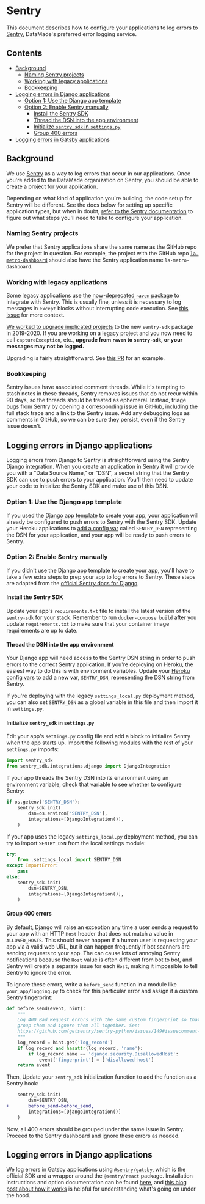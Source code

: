 # Sentry

This document describes how to configure your applications to log errors to
[Sentry](https://sentry.io/), DataMade's preferred error logging service.

## Contents

- [Background](#background)
    - [Naming Sentry projects](#naming-sentry-projects)
    - [Working with legacy applications](#working-with-legacy-applications)
    - [Bookkeeping](#bookkeeping)
- [Logging errors in Django applications](#logging-errors-in-django-applications)
    - [Option 1: Use the Django app template](#option-1-use-the-django-app-template)
    - [Option 2: Enable Sentry manually](#option-2-enable-sentry-manually)
        - [Install the Sentry SDK](#install-the-sentry-sdk)
        - [Thread the DSN into the app environment](#thread-the-dsn-into-the-app-environment)
        - [Initialize `sentry_sdk` in `settings.py`](#initialize-sentrysdk-in-settingspy)
        - [Group 400 errors](#group-400-errors)
- [Logging errors in Gatsby applications](#logging-errors-in-gatsby-applications)

## Background

We use [Sentry](https://sentry.io) as a way to log errors that occur in our applications.
Once you're added to the DataMade organization on Sentry, you should be able to create a
project for your application.

Depending on what kind of application you're building, the code setup for Sentry
will be different. See the docs below for setting up specific application types, but
when in doubt, [refer to the Sentry documentation](https://docs.sentry.io/)
to figure out what steps you'll need to take to configure your application.

### Naming Sentry projects

We prefer that Sentry applications share the same name as the GitHub
repo for the project in question. For example, the project with the GitHub repo
[`la-metro-dashboard`](https://github.com/datamade/la-metro-dashboard) should also
have the Sentry application name `la-metro-dashboard`.

### Working with legacy applications

Some legacy applications use [the now-deprecated `raven` package](https://docs.sentry.io/clients/python/)
to integrate with Sentry. This is usually fine, unless it is necessary to log
messages in `except` blocks without interrupting code execution. See [this
issue](https://github.com/getsentry/raven-python/issues/1297) for more context.

[We worked to upgrade implicated projects](https://github.com/datamade/devops/issues/104)
to the new `sentry-sdk` package in 2019-2020. If you are working on a legacy
project and you now need to call `captureException`, etc., **upgrade from
`raven` to `sentry-sdk`, or your messages may not be logged.**

Upgrading is fairly straightforward. See [this PR](https://github.com/datamade/property-image-cache/pull/17/)
for an example.

### Bookkeeping

Sentry issues have associated comment threads. While it's tempting to stash
notes in these threads, Sentry removes issues that do not recur within 90 days,
so the threads should be treated as ephemeral. Instead, triage bugs from Sentry
by opening a corresponding issue in GitHub, including the full stack trace and
a link to the Sentry issue. Add any debugging logs as comments in GitHub, so
we can be sure they persist, even if the Sentry issue doesn't.

## Logging errors in Django applications

Logging errors from Django to Sentry is straightforward using the Sentry Django integration.
When you create an application in Sentry it will provide you with a "Data Source Name,"
or "DSN", a secret string that the Sentry SDK can use to push errors to your application.
You'll then need to update your code to initialize the Sentry SDK and make use of
this DSN.

### Option 1: Use the Django app template

If you used the [Django app template](/docker/templates/) to create your app, your
application will already be configured to push errors to Sentry with the Sentry SDK.
Update your Heroku applications to [add a config
var](https://devcenter.heroku.com/articles/config-vars#managing-config-vars)
called `SENTRY_DSN` representing the DSN for your application, and your app will
be ready to push errors to Sentry.

### Option 2: Enable Sentry manually

If you didn't use the Django app template to create your app, you'll have to take
a few extra steps to prep your app to log errors to Sentry. These steps are adapted
from the [official Sentry docs for Django](https://docs.sentry.io/platforms/python/django/).

#### Install the Sentry SDK

Update your app's `requirements.txt` file to install the latest version of the
[`sentry-sdk`](https://pypi.org/project/sentry-sdk/) for your stack. Remember to
run `docker-compose build` after you update `requirements.txt` to make sure that
your container image requirements are up to date.

#### Thread the DSN into the app environment

Your Django app will need access to the Sentry DSN string in order to push errors to the
correct Sentry application. If you're deploying on Heroku, the easiest way to do this
is with environment variables. Update your [Heroku config
vars](https://devcenter.heroku.com/articles/config-vars#managing-config-vars) to
add a new var, `SENTRY_DSN`, representing the DSN string from Sentry.

If you're deploying with the legacy `settings_local.py` deployment method, you
can also set `SENTRY_DSN` as a global variable in this file and then import it
in `settings.py`.

#### Initialize `sentry_sdk` in `settings.py`

Edit your app's `settings.py` config file and add a block to initialize
Sentry when the app starts up. Import the following modules with the rest of your
`settings.py` imports:

```python
import sentry_sdk
from sentry_sdk.integrations.django import DjangoIntegration
```

If your app threads the Sentry DSN into its environment using an environment variable,
check that variable to see whether to configure Sentry:

```python
if os.getenv('SENTRY_DSN'):
    sentry_sdk.init(
        dsn=os.environ['SENTRY_DSN'],
        integrations=[DjangoIntegration()],
    )
```

If your app uses the legacy `settings_local.py` deployment method, you can try to
import `SENTRY_DSN` from the local settings module:

```python
try:
    from .settings_local import SENTRY_DSN
except ImportError:
    pass
else:
    sentry_sdk.init(
        dsn=SENTRY_DSN,
        integrations=[DjangoIntegration()],
    )
```

#### Group 400 errors

By default, Django will raise an exception any time a user sends a request to your
app with an HTTP `Host` header that does not match a value in `ALLOWED_HOSTS`.
This should never happen if a human user is requesting your app via a valid
web URL, but it can happen frequently if bot scanners are sending requests to your app.
The can cause lots of annoying Sentry notifications because the `Host` value is
often different from bot to bot, and Sentry will create a separate issue for each
`Host`, making it impossible to tell Sentry to ignore the error.

To ignore these errors, write a `before_send` function in a module like `your_app/logging.py`
to check for this particular error and assign it a custom Sentry fingerprint:

```python
def before_send(event, hint):
    """
    Log 400 Bad Request errors with the same custom fingerprint so that we can
    group them and ignore them all together. See:
    https://github.com/getsentry/sentry-python/issues/149#issuecomment-434448781
    """
    log_record = hint.get('log_record')
    if log_record and hasattr(log_record, 'name'):
        if log_record.name == 'django.security.DisallowedHost':
            event['fingerprint'] = ['disallowed-host']
    return event
```

Then, Update your `sentry_sdk` initialization function to add the function as
a Sentry hook:

```diff
    sentry_sdk.init(
        dsn=SENTRY_DSN,
+       before_send=before_send,
        integrations=[DjangoIntegration()]
    )
```

Now, all 400 errors should be grouped under the same issue in Sentry. Proceed to
the Sentry dashboard and ignore these errors as needed.

## Logging errors in Django applications

We log errors in Gatsby applications using [`@sentry/gatsby`](https://www.gatsbyjs.com/plugins/@sentry/gatsby/), which is the official SDK and a wrapper around the `@sentry/react` package. Installation instructions and option documentation can be found [here](https://www.gatsbyjs.com/plugins/@sentry/gatsby/), and [this blog post about how it works](https://cra.mr/instrumenting-gatsbyjs-with-sentry/) is helpful for understanding what's going on under the hood.